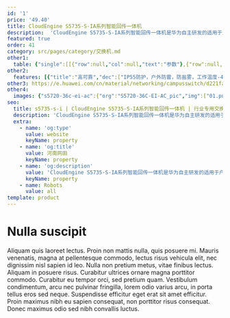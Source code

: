 ```yaml
---
id: '1'
price: '49.40'
title: CloudEngine S5735-S-IA系列智能回传一体机
description:  'CloudEngine S5735-S-IA系列智能回传一体机是华为自主研发的适用于户外场景的一体机，集成宽温交换机、防雷器、多路电源输出、熔纤盒、防护外壳等多个模块为一体，支持工业级工作温度范围和专业的室外防雷，具备IP55等级防护和防盐雾能力，适应条件恶劣的室外环境，可实现室外接入点一站式交付。'
featured: true
order: 41
category: src/pages/category/交换机.md
other1: 
  table: {"single":[[{"row":null,"col":null,"text":"参数"},{"row":null,"col":null,"text":"CloudEngine S5735-S4T2X-IA150G1"},{"row":null,"col":null,"text":"CloudEngine S5735-S8P2X-IA200G1"},{"row":null,"col":null,"text":"CloudEngine S5735-S8P2X-IA200H1"}],[{"row":null,"col":null,"text":"包转发率"},{"row":null,"col":null,"text":"35.7Mpps"},{"row":null,"col":null,"text":"41.7Mpps"},{"row":null,"col":null,"text":"41.7Mpps"}],[{"row":null,"col":null,"text":"交换容量"},{"row":null,"col":null,"text":"168Gbps"},{"row":null,"col":null,"text":"168Gbps"},{"row":null,"col":null,"text":"168Gbps"}],[{"row":null,"col":null,"text":"端口类型"},{"row":null,"col":null,"text":"4个10/100/1000Base-T以太网端口，2个10 Gig SFP+"},{"row":null,"col":null,"text":"8个10/100/1000Base-T以太网端口，2个10 Gig SFP+"},{"row":null,"col":null,"text":"8个10/100/1000Base-T以太网端口，2个10 Gig SFP+"}],[{"row":null,"col":null,"text":"供电类型"},{"row":null,"col":null,"text":"市电"},{"row":null,"col":null,"text":"市电"},{"row":null,"col":null,"text":"太阳能/市电/锂电"}],[{"row":null,"col":null,"text":"PoE"},{"row":null,"col":null,"text":"/"},{"row":null,"col":null,"text":"8 PoE+ ports"},{"row":null,"col":null,"text":"8 PoE+ ports"}],[{"row":null,"col":null,"text":"工作温度"},{"row":null,"col":null,"text":"-40°C至+75°C"},{"row":null,"col":null,"text":"-40°C至+75°C"},{"row":null,"col":null,"text":"-40°C至+55°C（使用电池做备电）"}],[{"row":null,"col":null,"text":"防雷"},{"row":null,"col":null,"text":"内置防雷"},{"row":null,"col":null,"text":"内置防雷"},{"row":null,"col":null,"text":"内置防雷"}],[{"row":null,"col":null,"text":"防护等级"},{"row":null,"col":null,"text":"IP55"},{"row":null,"col":null,"text":"IP55"},{"row":null,"col":null,"text":"IP55"}],[{"row":null,"col":null,"text":"散热"},{"row":null,"col":null,"text":"无风扇，自然散热"},{"row":null,"col":null,"text":"无风扇，自然散热"},{"row":null,"col":null,"text":"无风扇，自然散热"}]]}
other2:
  features: [{"title":"高可靠","dec":["IP55防护，户外防雷，防盐雾，工作温度-40°C~+75°C，适应户外极端工作环境。\n太阳能+锂电+市电智能控制，切换0中断。"]},{"title":"高安全","dec":["开箱告警联动球机抓拍功能，防范站点非法破坏。支持输入输出空开，进行过载及短路保护。"]},{"title":"易部署","dec":["集成宽温交换机、防雷器、多路电源输出，熔纤盒，防护外壳等多个模块为一体，无须组装，快速部署户外视频监控站点。"]},{"title":"易运维","dec":["支持摄像头离线诊断、eMDI视频质量定界等多种视频监控专用特性，一键故障定位，简化运维。"]}]
other3: https://e.huawei.com/cn/material/networking/campusswitch/d221fa82295a463e90e5199cdec62830
other4:
  images: {"s5720-36c-ei-ac":{"org":"S5720-36C-EI-AC_pic","img":["01.png","02.png","03.png","04.png","07.png","08.png"]}}
seo:
  title: s5735-s-i | CloudEngine S5735-S-IA系列智能回传一体机 | 行业专用交换机 | 园区交换机 | 交换机 | 企业网络
  description: 'CloudEngine S5735-S-IA系列智能回传一体机是华为自主研发的适用于户外场景的一体机，集成宽温交换机、防雷器、多路电源输出、熔纤盒、防护外壳等多个模块为一体，支持工业级工作温度范围和专业的室外防雷，具备IP55等级防护和防盐雾能力，适应条件恶劣的室外环境，可实现室外接入点一站式交付。'
  extra:
    - name: 'og:type'
      value: website
      keyName: property
    - name: 'og:title'
      value: 河南网田
      keyName: property
    - name: 'og:description'
      value: 'CloudEngine S5735-S-IA系列智能回传一体机是华为自主研发的适用于户外场景的一体机，集成宽温交换机、防雷器、多路电源输出、熔纤盒、防护外壳等多个模块为一体，支持工业级工作温度范围和专业的室外防雷，具备IP55等级防护和防盐雾能力，适应条件恶劣的室外环境，可实现室外接入点一站式交付。'
      keyName: property
    - name: Robots
      value: all
template: product
---
```


# Nulla suscipit

Aliquam quis laoreet lectus. Proin non mattis nulla, quis posuere mi. Mauris venenatis, magna at pellentesque commodo, lectus risus vehicula elit, nec dignissim nisl sapien id leo. Nulla non pretium metus, vitae finibus lectus. Aliquam in posuere risus. Curabitur ultrices ornare magna porttitor commodo. Curabitur eu tempor orci, sed pretium quam. Vestibulum condimentum, arcu nec pulvinar fringilla, lorem odio varius arcu, in porta tellus eros sed neque. Suspendisse efficitur eget erat sit amet efficitur. Proin maximus nibh eu sapien consequat, non porttitor risus consequat. Donec maximus odio sed nibh convallis luctus.